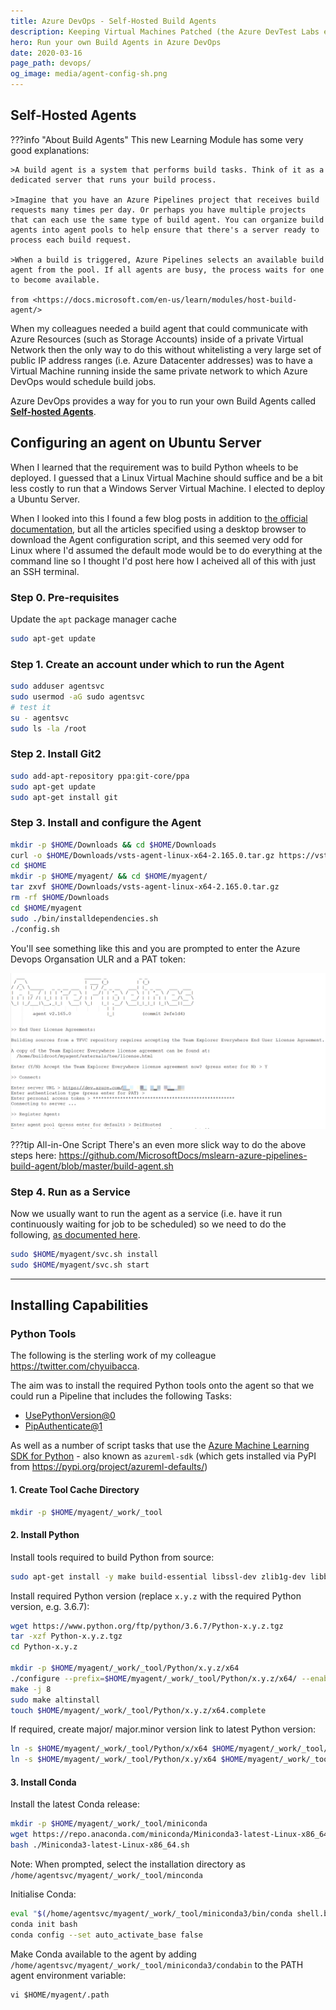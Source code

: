 ```yaml
---
title: Azure DevOps - Self-Hosted Build Agents
description: Keeping Virtual Machines Patched (the Azure DevTest Labs edition)
hero: Run your own Build Agents in Azure DevOps
date: 2020-03-16
page_path: devops/
og_image: media/agent-config-sh.png
---
```


## Self-Hosted Agents

???info "About Build Agents"
    This new Learning Module has some very good explanations:

    >A build agent is a system that performs build tasks. Think of it as a dedicated server that runs your build process.

    >Imagine that you have an Azure Pipelines project that receives build requests many times per day. Or perhaps you have multiple projects that can each use the same type of build agent. You can organize build agents into agent pools to help ensure that there's a server ready to process each build request.

    >When a build is triggered, Azure Pipelines selects an available build agent from the pool. If all agents are busy, the process waits for one to become available.
    
    from <https://docs.microsoft.com/en-us/learn/modules/host-build-agent/>

When my colleagues needed a build agent that could communicate with Azure Resources (such as Storage Accounts) inside of a private Virtual Network then the only way to do this without whitelisting a very large set of public IP address ranges (i.e. Azure Datacenter addresses) was to have a Virtual Machine running inside the same private network to which Azure DevOps would schedule build jobs.

Azure DevOps provides a way for you to run your own Build Agents called [**Self-hosted Agents**](https://docs.microsoft.com/en-us/azure/devops/pipelines/agents/agents?view=azure-devops).

## Configuring an agent on Ubuntu Server

When I learned that the requirement was to build Python wheels to be deployed. I guessed that a Linux Virtual Machine should suffice and be a bit less costly to run that a Windows Server Virtual Machine. I elected to deploy a Ubuntu Server.

When I looked into this I found a few blog posts in addition to [the official documentation](https://docs.microsoft.com/en-us/azure/devops/pipelines/agents/v2-linux?view=azure-devops), but all the articles specified using a desktop browser to download the Agent configuration script, and this seemed very odd for Linux where I'd assumed the default mode would be to do everything at the command line so I thought I'd post here how I acheived all of this with just an SSH terminal.

### Step 0. Pre-requisites

Update the `apt` package manager cache

```bash
sudo apt-get update
```

### Step 1. Create an account under which to run the Agent

```bash
sudo adduser agentsvc
sudo usermod -aG sudo agentsvc
# test it
su - agentsvc
sudo ls -la /root
```

### Step 2. Install Git2
```bash
sudo add-apt-repository ppa:git-core/ppa
sudo apt-get update
sudo apt-get install git
```

### Step 3. Install and configure the Agent
```bash
mkdir -p $HOME/Downloads && cd $HOME/Downloads
curl -o $HOME/Downloads/vsts-agent-linux-x64-2.165.0.tar.gz https://vstsagentpackage.azureedge.net/agent/2.165.0/vsts-agent-linux-x64-2.165.0.tar.gz
cd $HOME
mkdir -p $HOME/myagent/ && cd $HOME/myagent/
tar zxvf $HOME/Downloads/vsts-agent-linux-x64-2.165.0.tar.gz
rm -rf $HOME/Downloads
cd $HOME/myagent
sudo ./bin/installdependencies.sh
./config.sh
```

You'll see something like this and you are prompted to enter the Azure Devops Organsation ULR and a PAT token:

![Image](media/agent-config-sh.png)

???tip All-in-One Script
    There's an even more slick way to do the above steps here: <https://github.com/MicrosoftDocs/mslearn-azure-pipelines-build-agent/blob/master/build-agent.sh>

### Step 4. Run as a Service

Now we usually want to run the agent as a service (i.e. have it run continuously waiting for job to be scheduled) so we need to do the following, [as documented here](https://docs.microsoft.com/en-us/azure/devops/pipelines/agents/v2-linux?view=azure-devops#run-as-a-systemd-service).

```bash 
sudo $HOME/myagent/svc.sh install
sudo $HOME/myagent/svc.sh start
```

---

## Installing Capabilities

### Python Tools

The following is the sterling work of my colleague <https://twitter.com/chyuibacca>.

The aim was to install the required Python tools onto the agent so that we could run a Pipeline that includes the following Tasks:

- [UsePythonVersion@0](https://docs.microsoft.com/en-us/azure/devops/pipelines/tasks/tool/use-python-version?view=azure-devops)
- [PipAuthenticate@1](https://docs.microsoft.com/en-us/azure/devops/pipelines/tasks/package/pip-authenticate?view=azure-devops)

As well as a number of script tasks that use the [Azure Machine Learning SDK for Python](https://docs.microsoft.com/en-us/python/api/overview/azure/ml/install?view=azure-ml-py) - also known as `azureml-sdk` (which gets installed via PyPI from <https://pypi.org/project/azureml-defaults/>)

#### 1. Create Tool Cache Directory

```bash
mkdir -p $HOME/myagent/_work/_tool
```

#### 2. Install Python

Install tools required to build Python from source:
```bash
sudo apt-get install -y make build-essential libssl-dev zlib1g-dev libbz2-dev libreadline-dev libsqlite3-dev wget curl llvm libncurses5-dev  libncursesw5-dev xz-utils tk-dev
```

Install required Python version (replace `x.y.z` with the required Python version, e.g. 3.6.7):
```bash
wget https://www.python.org/ftp/python/3.6.7/Python-x.y.z.tgz
tar -xzf Python-x.y.z.tgz
cd Python-x.y.z

mkdir -p $HOME/myagent/_work/_tool/Python/x.y.z/x64
./configure --prefix=$HOME/myagent/_work/_tool/Python/x.y.z/x64/ --enable-optimizations --with-ensurepip=install
make -j 8
sudo make altinstall
touch $HOME/myagent/_work/_tool/Python/x.y.z/x64.complete
```

If required, create major/ major.minor version link to latest Python version:
```bash
ln -s $HOME/myagent/_work/_tool/Python/x/x64 $HOME/myagent/_work/_tool/Python/x.y.z/x64
ln -s $HOME/myagent/_work/_tool/Python/x.y/x64 $HOME/myagent/_work/_tool/Python/x.y.z/x64
```

#### 3. Install Conda

Install the latest Conda release:
```bash
mkdir -p $HOME/myagent/_work/_tool/miniconda
wget https://repo.anaconda.com/miniconda/Miniconda3-latest-Linux-x86_64.sh
bash ./Miniconda3-latest-Linux-x86_64.sh
```
Note: When prompted, select the installation directory as `/home/agentsvc/myagent/_work/_tool/minconda`

Initialise Conda:
```bash
eval "$(/home/agentsvc/myagent/_work/_tool/miniconda3/bin/conda shell.bash hook)"
conda init bash
conda config --set auto_activate_base false
```

Make Conda available to the agent by adding `/home/agentsvc/myagent/_work/_tool/miniconda3/condabin` to the PATH agent environment variable:
```
vi $HOME/myagent/.path
```
